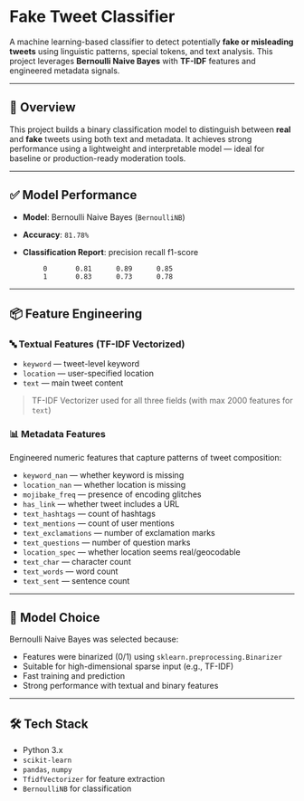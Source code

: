 #  Fake Tweet Classifier

A machine learning-based classifier to detect potentially **fake or misleading tweets** using linguistic patterns, special tokens, and text analysis. This project leverages **Bernoulli Naive Bayes** with **TF-IDF** features and engineered metadata signals.

---

## 🚀 Overview

This project builds a binary classification model to distinguish between **real** and **fake** tweets using both text and metadata. It achieves strong performance using a lightweight and interpretable model — ideal for baseline or production-ready moderation tools.

---

## ✅ Model Performance

- **Model**: Bernoulli Naive Bayes (`BernoulliNB`)
- **Accuracy**: `81.78%`
- **Classification Report**:
              precision    recall  f1-score

           0       0.81      0.89      0.85
           1       0.83      0.73      0.78
---

## 📦 Feature Engineering

### 🔤 Textual Features (TF-IDF Vectorized)
- `keyword` — tweet-level keyword
- `location` — user-specified location
- `text` — main tweet content

> TF-IDF Vectorizer used for all three fields (with max 2000 features for `text`)

### 📊 Metadata Features
Engineered numeric features that capture patterns of tweet composition:
- `keyword_nan` — whether keyword is missing
- `location_nan` — whether location is missing
- `mojibake_freq` — presence of encoding glitches
- `has_link` — whether tweet includes a URL
- `text_hashtags` — count of hashtags
- `text_mentions` — count of user mentions
- `text_exclamations` — number of exclamation marks
- `text_questions` — number of question marks
- `location_spec` — whether location seems real/geocodable
- `text_char` — character count
- `text_words` — word count
- `text_sent` — sentence count

---

## 🧠 Model Choice

Bernoulli Naive Bayes was selected because:
- Features were binarized (0/1) using `sklearn.preprocessing.Binarizer`
- Suitable for high-dimensional sparse input (e.g., TF-IDF)
- Fast training and prediction
- Strong performance with textual and binary features

---

## 🛠️ Tech Stack

- Python 3.x
- `scikit-learn`
- `pandas`, `numpy`
- `TfidfVectorizer` for feature extraction
- `BernoulliNB` for classification

